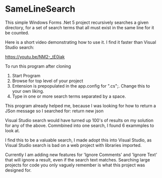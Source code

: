 # SameLineSearch
This simple Windows Forms .Net 5 project recursively searches a given directory, for a set of search terms that all must exist in the same line for it be counted.

Here is a short video demonstrating how to use it. I find it faster than Visual Studio search:

https://youtu.be/NM2-_tE0iak

To run this program after cloning
1. Start Program
2. Browse for top level of your project
3. Entension is prepopulated in the app.config for ".cs";. Change this to your own liking.
4. Type in one or more search terms separated by a space.

This program already helped me, because I was looking for how to return a JSon message so I searched for:
return new json

Visual Studio search would have turned up 100's of results on my solution for any of the above. Commbined into one search, I found 6 exammples to look at.

I find this to be a valuable search, I made adopt this into Visual Studio, as Visual Studio search is bad on a web project with libraries imported.

Currently I am adding new features for 'Ignore Comments' and 'Ignore Text' that will ignore a result, even if the search text matches. Searching large projects for code you only vaguely remember is what this project was designed for.
